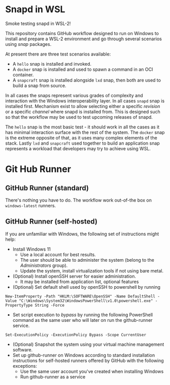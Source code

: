 # Snapd in WSL

Smoke testing snapd in WSL-2!

This repository contains GitHub workflow designed to run on Windows
to install and prepare a WSL-2 environment and go through several
scenarios using _snap_ packages.

At present there are three test scenarios available:

- A `hello` snap is installed and invoked.
- A `docker` snap is installed and used to spawn a command in an OCI container.
- A `snapcraft` snap is installed alongside `lxd` snap, then both are used to
  build a snap from source.

In all cases the snaps represent various grades of complexity and interaction
with the Windows interoperability layer. In all cases `snapd` snap is installed
first. Mechanism exist to allow selecting either a specific _revision_ or a
specific _channel_ where snapd is installed from. This is designed such so that
the workflow may be used to test upcoming releases of snapd.

The `hello` snap is the most basic test - it should work in all the cases as it
has minimal interaction surface with the rest of the system. The `docker` snap
is the extreme opposite of that, as it uses many complex elements of the stack.
Lastly `lxd` and `snapcraft` used together to build an application snap
represents a workload that developers may try to achieve using WSL.

# Git Hub Runner

## GitHub Runner (standard)

There's nothing you have to do. The workflow work out-of-the box on
`windows-latest` runners.

## GitHub Runner (self-hosted)

If you are unfamiliar with Windows, the following set of instructions might help:

- Install Windows 11
  - Use a local account for best results.
  - The user should be able to administer the system (belong to the _Administrators_ group).
  - Update the system, install virtualization tools if not using bare metal.
- (Optional) Install openSSH server for easier administration.
  - It may be installed from application list, optional features
- (Optional) Set default shell used by openSSH to powershell by running
```psh
New-ItemProperty -Path "HKLM:\SOFTWARE\OpenSSH" -Name DefaultShell -Value "C:\Windows\System32\WindowsPowerShell\v1.0\powershell.exe" -PropertyType String -Force
```
- Set script execution to _bypass_ by running the following PowerShell command
  as the same user who will later on run the github-runner service.
```psh
Set-ExecutionPolicy -ExecutionPolicy Bypass -Scope CurrentUser
```
- (Optional) Snapshot the system using your virtual machine management software.
- Set up github-runner on Windows according to standard installation
  instructions for self-hosted runners offered by GitHub with the following exceptions:
  - Use the same user account you've created when installing Windows
  - Run github-runner as a service
